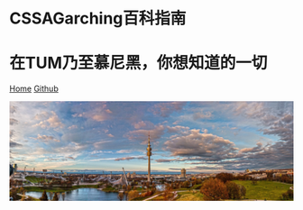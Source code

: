 <!-- _coverpage.md -->

# CSSAGarching百科指南
# 在TUM乃至慕尼黑，你想知道的一切


[Home](https://tumde.github.io/welcome2munich/#/?id=%e6%85%95%e5%b0%bc%e9%bb%91%e6%8c%87%e5%8d%97) 
[Github](https://github.com/TUMDE/welcome2munich)





![](_media/olym_munich_1920.jpg)
